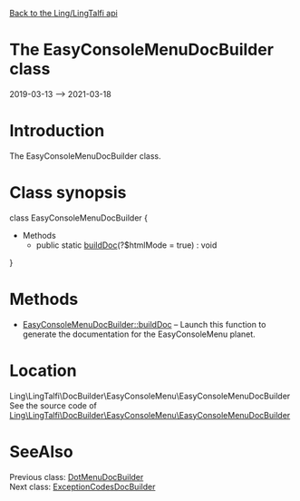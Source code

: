 [Back to the Ling/LingTalfi api](https://github.com/lingtalfi/LingTalfi/blob/master/doc/api/Ling/LingTalfi.md)



The EasyConsoleMenuDocBuilder class
================
2019-03-13 --> 2021-03-18






Introduction
============

The EasyConsoleMenuDocBuilder class.



Class synopsis
==============


class <span class="pl-k">EasyConsoleMenuDocBuilder</span>  {

- Methods
    - public static [buildDoc](https://github.com/lingtalfi/LingTalfi/blob/master/doc/api/Ling/LingTalfi/DocBuilder/EasyConsoleMenu/EasyConsoleMenuDocBuilder/buildDoc.md)(?$htmlMode = true) : void

}






Methods
==============

- [EasyConsoleMenuDocBuilder::buildDoc](https://github.com/lingtalfi/LingTalfi/blob/master/doc/api/Ling/LingTalfi/DocBuilder/EasyConsoleMenu/EasyConsoleMenuDocBuilder/buildDoc.md) &ndash; Launch this function to generate the documentation for the EasyConsoleMenu planet.





Location
=============
Ling\LingTalfi\DocBuilder\EasyConsoleMenu\EasyConsoleMenuDocBuilder<br>
See the source code of [Ling\LingTalfi\DocBuilder\EasyConsoleMenu\EasyConsoleMenuDocBuilder](https://github.com/lingtalfi/LingTalfi/blob/master/DocBuilder/EasyConsoleMenu/EasyConsoleMenuDocBuilder.php)



SeeAlso
==============
Previous class: [DotMenuDocBuilder](https://github.com/lingtalfi/LingTalfi/blob/master/doc/api/Ling/LingTalfi/DocBuilder/DotMenu/DotMenuDocBuilder.md)<br>Next class: [ExceptionCodesDocBuilder](https://github.com/lingtalfi/LingTalfi/blob/master/doc/api/Ling/LingTalfi/DocBuilder/ExceptionCodes/ExceptionCodesDocBuilder.md)<br>
